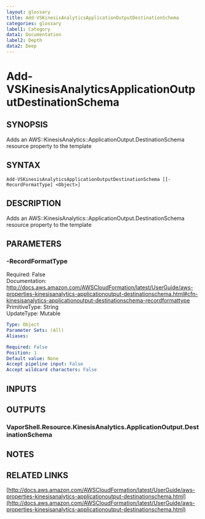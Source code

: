 ```yaml
---
layout: glossary
title: Add-VSKinesisAnalyticsApplicationOutputDestinationSchema
categories: glossary
label1: Category
data1: Documentation
label2: Depth
data2: Deep
---
```


# Add-VSKinesisAnalyticsApplicationOutputDestinationSchema

## SYNOPSIS
Adds an AWS::KinesisAnalytics::ApplicationOutput.DestinationSchema resource property to the template

## SYNTAX

```
Add-VSKinesisAnalyticsApplicationOutputDestinationSchema [[-RecordFormatType] <Object>]
```

## DESCRIPTION
Adds an AWS::KinesisAnalytics::ApplicationOutput.DestinationSchema resource property to the template

## PARAMETERS

### -RecordFormatType
Required: False    
Documentation: http://docs.aws.amazon.com/AWSCloudFormation/latest/UserGuide/aws-properties-kinesisanalytics-applicationoutput-destinationschema.html#cfn-kinesisanalytics-applicationoutput-destinationschema-recordformattype    
PrimitiveType: String    
UpdateType: Mutable

```yaml
Type: Object
Parameter Sets: (All)
Aliases: 

Required: False
Position: 1
Default value: None
Accept pipeline input: False
Accept wildcard characters: False
```

## INPUTS

## OUTPUTS

### VaporShell.Resource.KinesisAnalytics.ApplicationOutput.DestinationSchema

## NOTES

## RELATED LINKS

[http://docs.aws.amazon.com/AWSCloudFormation/latest/UserGuide/aws-properties-kinesisanalytics-applicationoutput-destinationschema.html](http://docs.aws.amazon.com/AWSCloudFormation/latest/UserGuide/aws-properties-kinesisanalytics-applicationoutput-destinationschema.html)

